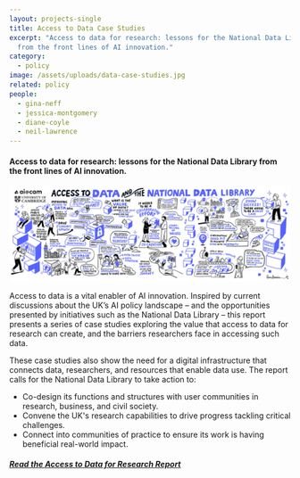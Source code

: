 ```yaml
---
layout: projects-single
title: Access to Data Case Studies
excerpt: "Access to data for research: lessons for the National Data Library
  from the front lines of AI innovation."
category:
  - policy
image: /assets/uploads/data-case-studies.jpg
related: policy
people:
  - gina-neff
  - jessica-montgomery
  - diane-coyle
  - neil-lawrence
---
```

#### Access to data for research: lessons for the National Data Library from the front lines of AI innovation.

![](/assets/uploads/data-library.jpg)

Access to data is a vital enabler of AI innovation. Inspired by current discussions about the UK’s AI policy landscape – and the opportunities presented by initiatives such as the National Data Library – this report presents a series of case studies exploring the value that access to data for research can create, and the barriers researchers face in accessing such data.

These case studies also show the need for a digital infrastructure that connects data, researchers, and resources that enable data use. The report calls for the National Data Library to take action to:

* Co-design its functions and structures with user communities in research, business, and civil society.
* Convene the UK's research capabilities to drive progress tackling critical challenges.
* Connect into communities of practice to ensure its work is having beneficial real-world impact. 

##### **[R﻿ead the Access to Data for Research Report](/assets/uploads/ai-cam-access-to-data-case-studies.pdf)**